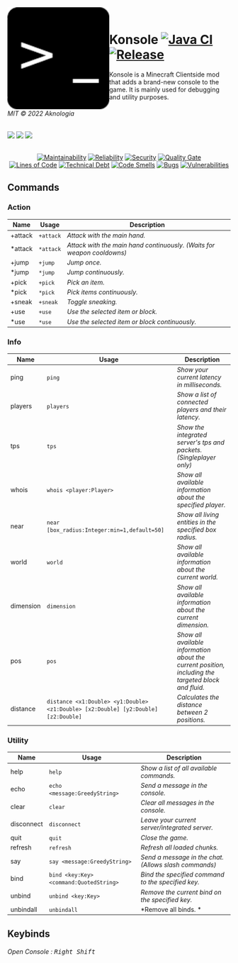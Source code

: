 <div>
  <a href="#"><img width="230" height="230" align="left" src="https://raw.githubusercontent.com/Aknologia/Konsole/master/src/main/resources/assets/konsole/icon.png" alt="Konsole"/></a>
  <br>
  <h1>Konsole 
    <a href="https://github.com/Aknologia/Konsole/actions/workflows/build.yml"><img
            src="https://github.com/Aknologia/Konsole/actions/workflows/build.yml/badge.svg" alt="Java CI"/></a>
    <a href="https://github.com/Aknologia/Konsole/releases"><img
            src="https://img.shields.io/github/v/release/Aknologia/Konsole?include_prereleases" alt="Release"/></a>
  </h1>
  <p>Konsole is a Minecraft Clientside mod that adds a brand-new console to the game. It is mainly used for debugging and utility purposes.</p>
  <h6>MIT © 2022 Aknologia</h6>
  <a href="https://www.minecraft.net/en-us/download"><img
          src="https://img.shields.io/badge/minecraft-1.18.2-yellowgreen"/></a>
  <a href="https://fabricmc.net/use/installer/"><img
          src="https://img.shields.io/badge/fabric%20loader-%5E0.13.3-fffca3"/></a>
  <a href="https://www.curseforge.com/minecraft/mc-mods/fabric-api"><img
          src="https://img.shields.io/badge/fabric%20api-0.48.0%2B1.18.2-ffe3a3"/></a>
  <br>
  <br>
  <p align="center">
      <a href="https://sonarcloud.io/summary/new_code?id=Aknologia_Konsole"><img
            src="https://sonarcloud.io/api/project_badges/measure?project=Aknologia_Konsole&metric=sqale_rating" alt="Maintainability"/></a>
      <a href="https://sonarcloud.io/summary/new_code?id=Aknologia_Konsole"><img
            src="https://sonarcloud.io/api/project_badges/measure?project=Aknologia_Konsole&metric=reliability_rating" alt="Reliability"/></a>
      <a href="https://sonarcloud.io/summary/new_code?id=Aknologia_Konsole"><img
            src="https://sonarcloud.io/api/project_badges/measure?project=Aknologia_Konsole&metric=security_rating" alt="Security"/></a>
      <a href="https://sonarcloud.io/summary/new_code?id=Aknologia_Konsole"><img
            src="https://sonarcloud.io/api/project_badges/measure?project=Aknologia_Konsole&metric=alert_status" alt="Quality Gate"/></a>
      <br>
      <a href="https://sonarcloud.io/summary/new_code?id=Aknologia_Konsole"><img
            src="https://sonarcloud.io/api/project_badges/measure?project=Aknologia_Konsole&metric=ncloc" alt="Lines of Code"/></a>
      <a href="https://sonarcloud.io/summary/new_code?id=Aknologia_Konsole"><img
            src="https://sonarcloud.io/api/project_badges/measure?project=Aknologia_Konsole&metric=sqale_index" alt="Technical Debt"/></a>
      <a href="https://sonarcloud.io/summary/new_code?id=Aknologia_Konsole"><img
            src="https://sonarcloud.io/api/project_badges/measure?project=Aknologia_Konsole&metric=code_smells" alt="Code Smells"/></a>
      <a href="https://sonarcloud.io/summary/new_code?id=Aknologia_Konsole"><img
              src="https://sonarcloud.io/api/project_badges/measure?project=Aknologia_Konsole&metric=bugs" alt="Bugs"/></a>
      <a href="https://sonarcloud.io/summary/new_code?id=Aknologia_Konsole"><img
              src="https://sonarcloud.io/api/project_badges/measure?project=Aknologia_Konsole&metric=vulnerabilities" alt="Vulnerabilities"/></a>
  </p>
</div>

## Commands
### Action
| Name | Usage | Description |
| ------ | ------- | ------------- |
| +attack | `+attack` | *Attack with the main hand.* |
| *attack | `*attack` | *Attack with the main hand continuously. (Waits for weapon cooldowns)* |
| +jump | `+jump` | *Jump once.* |
| *jump | `*jump` | *Jump continuously.* |
| +pick | `+pick` | *Pick an item.* |
| *pick | `*pick` | *Pick items continuously.* |
| +sneak | `+sneak` | *Toggle sneaking.* |
| +use | `+use` | *Use the selected item or block.* |
| *use | `*use` | *Use the selected item or block continuously.* |
### Info
| Name | Usage | Description |
| ------ | ------- | ------------- |
| ping | `ping` | *Show your current latency in milliseconds.* |
| players | `players` | *Show a list of connected players and their latency.* |
| tps | `tps` | *Show the integrated server's tps and packets. (Singleplayer only)* |
| whois | `whois <player:Player>` | *Show all available information about the specified player.* |
| near | `near [box_radius:Integer:min=1,default=50]` | *Show all living entities in the specified box radius.* |
| world | `world` | *Show all available information about the current world.* |
| dimension | `dimension` | *Show all available information about the current dimension.* |
| pos | `pos` | *Show all available information about the current position, including the targeted block and fluid.* |
| distance | `distance <x1:Double> <y1:Double> <z1:Double> [x2:Double] [y2:Double] [z2:Double]` | *Calculates the distance between 2 positions.* |
### Utility
| Name | Usage | Description |
| ------ | ------- | ------------- |
| help | `help` | *Show a list of all available commands.* |
| echo | `echo  <message:GreedyString>` | *Send a message in the console.* |
| clear | `clear` | *Clear all messages in the console.* |
| disconnect | `disconnect` | *Leave your current server/integrated server.* |
| quit | `quit` | *Close the game.* |
| refresh | `refresh` | *Refresh all loaded chunks.* |
| say | `say <message:GreedyString>` | *Send a message in the chat. (Allows slash commands)* |
| bind | `bind <key:Key> <command:QuotedString>` | *Bind the specified command to the specified key.* |
| unbind | `unbind <key:Key>` | *Remove the current bind on the specified key.* |
| unbindall | `unbindall` | *Remove all binds. * |

## Keybinds
###### Open Console : <kbd>Right Shift</kbd>
